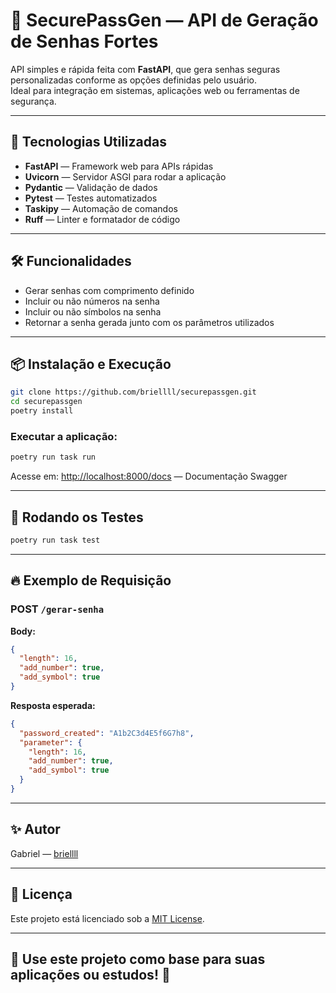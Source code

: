
# 🔐 SecurePassGen — API de Geração de Senhas Fortes

API simples e rápida feita com **FastAPI**, que gera senhas seguras personalizadas conforme as opções definidas pelo usuário.  
Ideal para integração em sistemas, aplicações web ou ferramentas de segurança.

---

## 🚀 Tecnologias Utilizadas

- **FastAPI** — Framework web para APIs rápidas
- **Uvicorn** — Servidor ASGI para rodar a aplicação
- **Pydantic** — Validação de dados
- **Pytest** — Testes automatizados
- **Taskipy** — Automação de comandos
- **Ruff** — Linter e formatador de código

---

## 🛠️ Funcionalidades

- Gerar senhas com comprimento definido
- Incluir ou não números na senha
- Incluir ou não símbolos na senha
- Retornar a senha gerada junto com os parâmetros utilizados

---

## 📦 Instalação e Execução

```bash
git clone https://github.com/briellll/securepassgen.git
cd securepassgen
poetry install
```

### Executar a aplicação:
```bash
poetry run task run
```

Acesse em: [http://localhost:8000/docs](http://localhost:8000/docs) — Documentação Swagger

---

## 🧪 Rodando os Testes

```bash
poetry run task test
```

---

## 🔥 Exemplo de Requisição

### POST `/gerar-senha`

**Body:**
```json
{
  "length": 16,
  "add_number": true,
  "add_symbol": true
}
```

**Resposta esperada:**
```json
{
  "password_created": "A1b2C3d4E5f6G7h8",
  "parameter": {
    "length": 16,
    "add_number": true,
    "add_symbol": true
  }
}
```

---

## ✨ Autor

Gabriel — [briellll](https://github.com/briellll)

---

## 📄 Licença

Este projeto está licenciado sob a [MIT License](LICENSE).

---

## 📝 Use este projeto como base para suas aplicações ou estudos! 🚀
